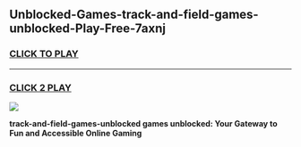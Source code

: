 
## Unblocked-Games-track-and-field-games-unblocked-Play-Free-7axnj
<h3>
<a href="https://premium76.site?title=track-and-field-games-unblocked&ref=17A">CLICK TO PLAY</a></h3>
<hr>

<h3>
<a href="https://premium76.site?title=track-and-field-games-unblocked&ref=17A">CLICK 2 PLAY</a>
  
</h3>

<a href="https://premium76.site?title=track-and-field-games-unblocked&ref=17A"><img src="https://clearcache.store/games.png"></a>


**track-and-field-games-unblocked games unblocked: Your Gateway to Fun and Accessible Online Gaming**
